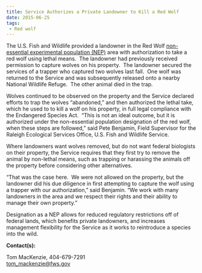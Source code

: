 ```yaml
---
title: Service Authorizes a Private Landowner to Kill a Red Wolf
date: 2015-06-25
tags:
 - Red wolf
---
```


The U.S. Fish and Wildlife provided a landowner in the Red Wolf [non-essential experimental population (NEP)](http://www.fws.gov/endangered/about/listing-status-codes.html) area with authorization to take a red wolf using lethal means.  The landowner had previously received permission to capture wolves on his property.  The landowner secured the services of a trapper who captured two wolves last fall.  One wolf was returned to the Service and was subsequently released onto a nearby National Wildlife Refuge.  The other animal died in the trap. 

Wolves continued to be observed on the property and the Service declared efforts to trap the wolves “abandoned,” and then authorized the lethal take, which he used to to kill a wolf on his property, in full legal compliance with the Endangered Species Act. 
“This is not an ideal outcome, but it is authorized under the non-essential population designation of the red wolf, when these steps are followed,” said Pete Benjamin, Field Supervisor for the Raleigh Ecological Services Office, U.S. Fish and Wildlife Service.

Where landowners want wolves removed, but do not want federal biologists on their property, the Service requires that they first try to remove the animal by non-lethal means, such as trapping or harassing the animals off the property before considering other alternatives. 

“That was the case here.  We were not allowed on the property, but the landowner did his due diligence in first attempting to capture the wolf using a trapper with our authorization,” said Benjamin. “We work with many landowners in the area and we respect their rights and their ability to manage their own property.” 

Designation as a NEP allows for reduced regulatory restrictions off of federal lands, which benefits private landowners, and increases management flexibility for the Service as it works to reintroduce a species into the wild.

**Contact(s):**  

Tom MacKenzie, 404-679-7291  
tom_mackenzie@fws.gov
